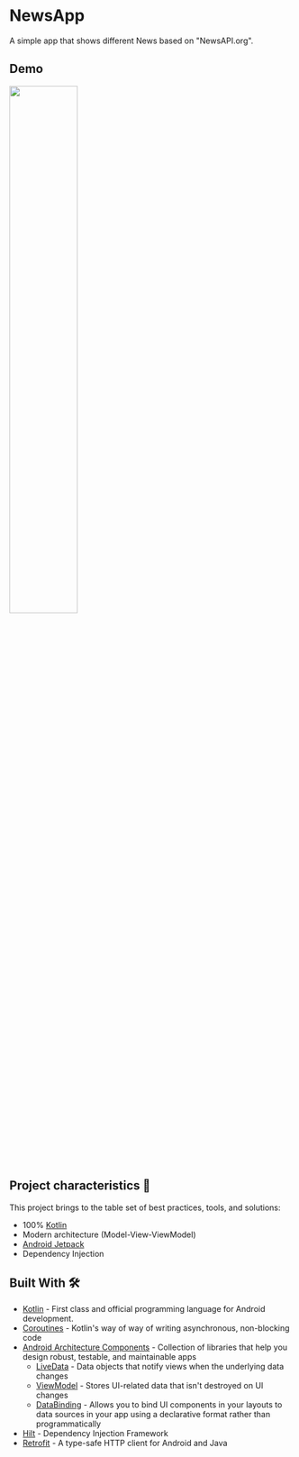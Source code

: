 # NewsApp

A simple app that shows different News based on "NewsAPI.org". 

## Demo

<img src="/art/NewsApp.gif" width="49%">

Project characteristics 🚀
---

This project brings to the table set of best practices, tools, and solutions:

* 100% [Kotlin](https://kotlinlang.org/)
* Modern architecture (Model-View-ViewModel)
* [Android Jetpack](https://developer.android.com/jetpack)
* Dependency Injection

Built With 🛠
---

- [Kotlin](https://kotlinlang.org/) - First class and official programming language for Android development.
- [Coroutines](https://kotlinlang.org/docs/reference/coroutines-overview.html) - Kotlin's way of way of writing asynchronous, non-blocking code
- [Android Architecture Components](https://developer.android.com/topic/libraries/architecture) - Collection of libraries that help you design robust, testable, and maintainable apps
  - [LiveData](https://developer.android.com/topic/libraries/architecture/livedata) - Data objects that notify views when the underlying data changes
  - [ViewModel](https://developer.android.com/topic/libraries/architecture/viewmodel) - Stores UI-related data that isn't destroyed on UI changes
  - [DataBinding](https://developer.android.com/topic/libraries/data-binding) - Allows you to bind UI components in your layouts to data sources in your app using a declarative format rather than programmatically
- [Hilt](https://developer.android.com/training/dependency-injection/hilt-android) - Dependency Injection Framework
- [Retrofit](https://square.github.io/retrofit/) - A type-safe HTTP client for Android and Java
